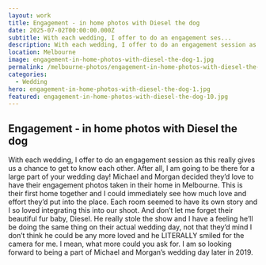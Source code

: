 ```yaml
---
layout: work
title: Engagement - in home photos with Diesel the dog
date: 2025-07-02T00:00:00.000Z
subtitle: With each wedding, I offer to do an engagement ses...
description: With each wedding, I offer to do an engagement session as this really gives us a chance to get to know each other. After all, I am going to be there for a large part of your wedding day!
location: Melbourne
image: engagement-in-home-photos-with-diesel-the-dog-1.jpg
permalink: /melbourne-photos/engagement-in-home-photos-with-diesel-the-dog/
categories:
  - Wedding
hero: engagement-in-home-photos-with-diesel-the-dog-1.jpg
featured: engagement-in-home-photos-with-diesel-the-dog-10.jpg
---
```


## Engagement - in home photos with Diesel the dog

With each wedding, I offer to do an engagement session as this really gives us a chance to get to know each other. After all, I am going to be there for a large part of your wedding day! Michael and Morgan decided they’d love to have their engagement photos taken in their home in Melbourne. This is their first home together and I could immediately see how much love and effort they’d put into the place. Each room seemed to have its own story and I so loved integrating this into our shoot. And don’t let me forget their beautiful fur baby, Diesel. He really stole the show and I have a feeling he’ll be doing the same thing on their actual wedding day, not that they’d mind I don’t think he could be any more loved and he LITERALLY smiled for the camera for me. I mean, what more could you ask for. I am so looking forward to being a part of Michael and Morgan’s wedding day later in 2019.
